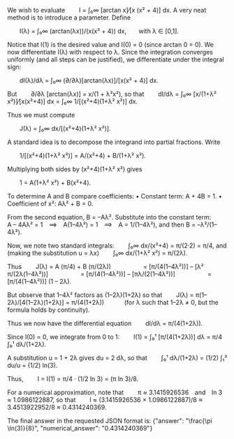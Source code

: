 We wish to evaluate
  I = ∫₀∞ [arctan x]⁄[x (x² + 4)] dx.
A very neat method is to introduce a parameter. Define

  I(λ) = ∫₀∞ (arctan(λx))/(x(x² + 4)) dx,  with λ ∈ [0,1].

Notice that I(1) is the desired value and I(0) = 0 (since arctan 0 = 0). We now differentiate I(λ) with respect to λ. Since the integration converges uniformly (and all steps can be justified), we differentiate under the integral sign:

  dI(λ)/dλ = ∫₀∞ (∂/∂λ)[arctan(λx)]/[x(x² + 4)] dx.

But
  ∂/∂λ [arctan(λx)] = x/(1 + λ²x²),
so that
  dI/dλ = ∫₀∞ [x/(1+λ² x²)]⁄[x(x²+4)] dx = ∫₀∞ 1/[(x²+4)(1+λ² x²)] dx.

Thus we must compute

  J(λ) = ∫₀∞ dx/[(x²+4)(1+λ² x²)].

A standard idea is to decompose the integrand into partial fractions. Write

  1/[(x²+4)(1+λ² x²)] = A/(x²+4) + B/(1+λ² x²).

Multiplying both sides by (x²+4)(1+λ² x²) gives

  1 = A(1+λ² x²) + B(x²+4).

To determine A and B compare coefficients:
• Constant term: A + 4B = 1.
• Coefficient of x²: Aλ² + B = 0.

From the second equation, B = –Aλ². Substitute into the constant term:
  A – 4Aλ² = 1 ⟹ A(1–4λ²) = 1 ⟹ A = 1/(1–4λ²),
and then B = –λ²/(1–4λ²).

Now, we note two standard integrals:
  ∫₀∞ dx/(x²+4) = π/(2·2) = π/4,
and (making the substitution u = λx)
  ∫₀∞ dx/(1+λ² x²) = π/(2λ).

Thus
  J(λ) = A (π/4) + B (π/(2λ))
     = [π/(4(1–4λ²))] – [λ² π/(2λ(1–4λ²))]
     = [π/(4(1–4λ²))] – [πλ/(2(1–4λ²))]
     = [π/(4(1–4λ²))] (1 – 2λ).

But observe that 1–4λ² factors as (1–2λ)(1+2λ) so that
  J(λ) = π(1–2λ)/[4(1–2λ)(1+2λ)] = π/(4(1+2λ))    (for λ such that 1–2λ ≠ 0, but the formula holds by continuity).

Thus we now have the differential equation
  dI/dλ = π/(4(1+2λ)).

Since I(0) = 0, we integrate from 0 to 1:
  I(1) = ∫₀¹ [π/(4(1+2λ))] dλ = π/4 ∫₀¹ dλ/(1+2λ).

A substitution u = 1 + 2λ gives du = 2 dλ, so that
  ∫₀¹ dλ/(1+2λ) = (1/2) ∫₁³ du/u = (1/2) ln(3).

Thus,
  I = I(1) = π/4 · (1/2 ln 3) = (π ln 3)/8.

For a numerical approximation, note that
  π ≈ 3.1415926536 and ln 3 ≈ 1.0986122887,
so that
  I ≈ (3.1415926536 × 1.0986122887)/8 ≈ 3.4513922952/8 ≈ 0.4314240369.

The final answer in the requested JSON format is:
{"answer": "\\frac{\\pi \\ln(3)}{8}", "numerical_answer": "0.4314240369"}